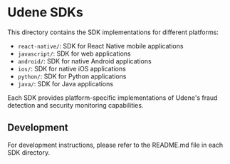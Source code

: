
# Udene SDKs

This directory contains the SDK implementations for different platforms:

- `react-native/`: SDK for React Native mobile applications
- `javascript/`: SDK for web applications
- `android/`: SDK for native Android applications
- `ios/`: SDK for native iOS applications
- `python/`: SDK for Python applications
- `java/`: SDK for Java applications

Each SDK provides platform-specific implementations of Udene's fraud detection and security monitoring capabilities.

## Development

For development instructions, please refer to the README.md file in each SDK directory.
